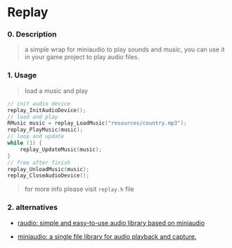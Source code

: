 
# Replay

### 0. Description

> a simple wrap for miniaudio to play sounds and music, you can use it in your game project to play audio files.

### 1. Usage

> load a music and play

```c
// init audio device
replay_InitAudioDevice();
// load and play
RMusic music = replay_LoadMusic("resources/country.mp3");
replay_PlayMusic(music);
// loop and update
while (1) {
    replay_UpdateMusic(music);
}
// free after finish
replay_UnloadMusic(music);
replay_CloseAudioDevice();
```

> for more info please visit `replay.h` file
 
### 2. alternatives
 
- [raudio: simple and easy-to-use audio library based on miniaudio](https://github.com/raysan5/raudio)

- [miniaudio: a single file library for audio playback and capture.](https://github.com/mackron/miniaudio)
